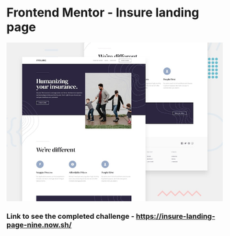 # Frontend Mentor - Insure landing page

![Design preview for the Insure landing page coding challenge](./design/desktop-preview.jpg)





### Link to see the completed challenge - https://insure-landing-page-nine.now.sh/
